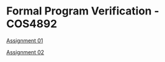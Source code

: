# Formal Program Verification - COS4892

[Assignment 01](assignment01/36398934_COS4892_assignment01.pdf)

[Assignment 02](assignment02/36398934_COS4892_assignment02.pdf)
